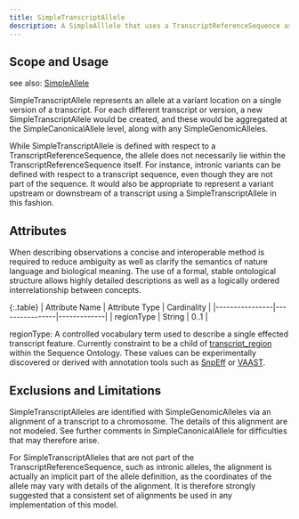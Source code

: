 ```yaml
---
title: SimpleTranscriptAllele
description: A SimpleAlllele that uses a TranscriptReferenceSequence as its ReferenceSequence.
---
```


Scope and Usage
---------------

see also: [SimpleAllele](simple_allele.html)

SimpleTranscriptAllele represents an allele at a variant location on a single version of a transcript.  For each different transcript or version, a new SimpleTranscriptAllele would be created, and these would be aggregated at the SimpleCanonicalAllele level, along with any SimpleGenomicAlleles.

While SimpleTranscriptAllele is defined with respect to a TranscriptReferenceSequence, the allele does not necessarily lie within the TranscriptReferenceSequence itself.  For instance, intronic variants can be defined with respect to a transcript sequence, even though they are not part of the sequence.   It would also be appropriate to represent a variant upstream or downstream of a transcript using a SimpleTranscriptAllele in this fashion.


Attributes
----------

When describing observations a concise and interoperable method is required to reduce ambiguity as well as clarify the semantics of nature language and biological meaning. The use of a formal, stable ontological structure allows highly detailed descriptions as well as a logically ordered interrelationship between concepts.

{:.table}
| Attribute Name | Attribute Type | Cardinality |
|----------------|----------------|-------------|
|   regionType   |     String     |    0..1     |

regionType: A controlled vocabulary term used to describe a single effected transcript feature. Currently constraint to be a child of [transcript_region](http://www.sequenceontology.org/browser/current_svn/term/SO:0000833) within the Sequence Ontology.  These values can be experimentally discovered or derived with annotation tools such as [SnpEff](http://snpeff.sourceforge.net/) or [VAAST](http://www.yandell-lab.org/software/vaast.html).


Exclusions and Limitations
--------------------------

SimpleTranscriptAlleles are identified with SimpleGenomicAlleles via an alignment of a transcript to a chromosome.  The details of this alignment are not modeled.  See further comments in SimpleCanonicalAllele for difficulties that may therefore arise.

For SimpleTranscriptAlleles that are not part of the TranscriptReferenceSequence, such as intronic alleles, the alignment is actually an implicit part of the allele definition, as the coordinates of the allele may vary with details of the alignment.  It is therefore strongly suggested that a consistent set of alignments be used in any implementation of this model.
